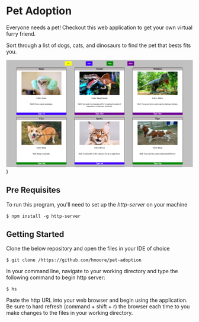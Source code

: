 # Pet Adoption

Everyone needs a pet! Checkout this web application to get your own virtual furry friend. 

Sort through a list of dogs, cats, and dinosaurs to find the pet that bests fits you.

![Image of Web-page.](https://raw.githubusercontent.com/HeathJHMoore/pet-adoption/master/images/Pet-Adoption.png "Screenshot of my webpage")
)


## Pre Requisites
To run this program, you'll need to set up the _http-server_ on your machine

```
$ npm install -g http-server
```

## Getting Started

Clone the below repository and open the files in your IDE of choice
```
$ git clone /https://github.com/hmoore/pet-adoption
```

In your command line, navigate to your working directory and type the following command to begin http server:
```
$ hs
```

Paste the http URL into your web browser and begin using the application. Be sure to hard refresh (command + shift + r) the browser each time to you make changes to the files in your working directory.

